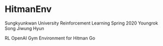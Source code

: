 # HitmanEnv

Sungkyunkwan University Reinforcement Learning Spring 2020
Youngrok Song
Jiwung Hyun

RL OpenAI Gym Environment for Hitman Go

